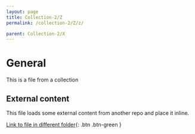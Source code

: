 ```yaml
---
layout: page
title: Collection-2/Z
permalink: /collection-2/Z/z/

parent: Collection-2/X
---
```


<!-- START_EXPOSED_SECTION -->
# General
This is a file from a collection

<!-- START MARKER 1 -->
<div id="test_inline_external_content-1"></div>

## External content
This file loads some external content from another repo and place it inline.

[Link to file in different folder](/pwc/){: .btn .btn-green }

<!--- HEADS UP!
    siteAttr = "externalContent" will force the removal of the script tag after loading page 
    This should be the normal approach since the script will be totally useless after loading page 
--->
<script siteAttr = "externalContent">
    getExternalContent (
        'https://raw.githubusercontent.com/pmc-community/business-booster/main/LICENSE', 
        'inline',
        'fullFile',
        'fullFile',
        '```Markdown content generated from a part of partial which loads a part from an external md file and place it inline```\n',
        'test_inline_external_content-1',
        'doc-contents/_collection-2/Z/z.md'
    );
</script>
<!-- END MARKER 1 -->

<script siteAttr = "externalContent">
    getExternalContent (
        'https://raw.githubusercontent.com/pmc-community/business-booster/main/LICENSE_XXX', 
        'after',
        'fullFile',
        'fullFile',
        '```Markdown content generated from a part of partial which loads a part from an external md file and place it inline```\n',
        'test_inline_external_content-1',
        'doc-contents/_collection-2/Z/z.md'
    );
</script>

<!-- END_EXPOSED_SECTION -->
